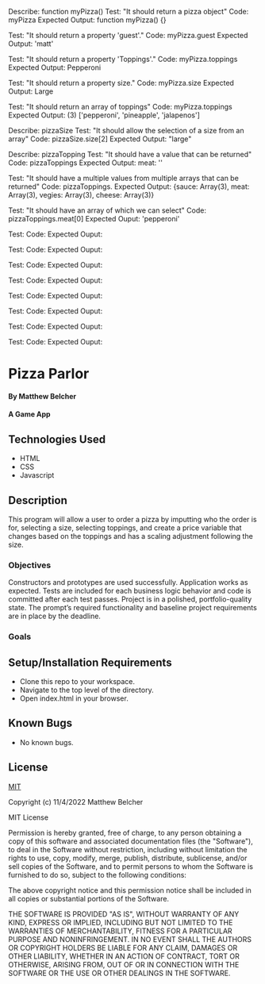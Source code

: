 <!-- // I need to create a pizza object constructor with properties for toppings and the size of the pizza. If the pizza goes up in size its costs the facility more for toppings and the price should reflect that.

Users need to be able to select from a variety of extra toppings. We should include additional price for extra meats/cheeses but have the price maintain the same for vegies. -->



Describe: function myPizza() 
Test: "It should return a pizza object"
Code: myPizza
Expected Output: function myPizza() {}

Test: "It should return a property 'guest'."
Code: myPizza.guest
Expected Output:
'matt'

Test: "It should return a property 'Toppings'."
Code: myPizza.toppings
Expected Output:
Pepperoni

Test: "It should return a property size."
Code: myPizza.size
Expected Output:
Large

Test: "It should return an array of toppings"
Code: myPizza.toppings
Expected Output:
(3) ['pepperoni', 'pineapple', 'jalapenos']

Describe: pizzaSize
Test: "It should allow the selection of a size from an array"
Code: pizzaSize.size[2]
Expected Output:
"large"

Describe: pizzaTopping
Test: "It should have a value that can be returned"
Code: pizzaToppings
Expected Output:
meat: ''

Test: "It should have a multiple values from multiple arrays that can be returned"
Code: pizzaToppings.
Expected Output:
{sauce: Array(3), meat: Array(3), vegies: Array(3), cheese: Array(3)}

Test: "It should have an array of which we can select"
Code: pizzaToppings.meat[0]
Expected Ouput:
'pepperoni'

Test: 
Code:
Expected Ouput:

Test:
Code:
Expected Ouput:

Test:
Code:
Expected Ouput:

Test:
Code:
Expected Ouput:

Test:
Code:
Expected Ouput:

Test:
Code:
Expected Ouput:

Test:
Code:
Expected Ouput:

Test:
Code:
Expected Ouput:












# Pizza Parlor

#### By Matthew Belcher

#### A Game App

## Technologies Used

* HTML 
* CSS 
* Javascript

## Description
This program will allow a user to order a pizza by imputting who the order is for, selecting a size, selecting toppings, and create a price variable that changes based on the toppings and has a scaling adjustment following the size.


### Objectives 
Constructors and prototypes are used successfully.
Application works as expected.
Tests are included for each business logic behavior and code is committed after each test passes.
Project is in a polished, portfolio-quality state.
The prompt’s required functionality and baseline project requirements are in place by the deadline.



### Goals



## Setup/Installation Requirements

* Clone this repo to your workspace.
* Navigate to the top level of the directory.
* Open index.html in your browser.

## Known Bugs

* No known bugs.

## License

[MIT](https://choosealicense.com/licenses/mit/)

Copyright (c) 11/4/2022 Matthew Belcher

MIT License

Permission is hereby granted, free of charge, to any person obtaining a copy
of this software and associated documentation files (the "Software"), to deal
in the Software without restriction, including without limitation the rights
to use, copy, modify, merge, publish, distribute, sublicense, and/or sell
copies of the Software, and to permit persons to whom the Software is
furnished to do so, subject to the following conditions:

The above copyright notice and this permission notice shall be included in all
copies or substantial portions of the Software.

THE SOFTWARE IS PROVIDED "AS IS", WITHOUT WARRANTY OF ANY KIND, EXPRESS OR
IMPLIED, INCLUDING BUT NOT LIMITED TO THE WARRANTIES OF MERCHANTABILITY,
FITNESS FOR A PARTICULAR PURPOSE AND NONINFRINGEMENT. IN NO EVENT SHALL THE
AUTHORS OR COPYRIGHT HOLDERS BE LIABLE FOR ANY CLAIM, DAMAGES OR OTHER
LIABILITY, WHETHER IN AN ACTION OF CONTRACT, TORT OR OTHERWISE, ARISING FROM,
OUT OF OR IN CONNECTION WITH THE SOFTWARE OR THE USE OR OTHER DEALINGS IN THE
SOFTWARE.